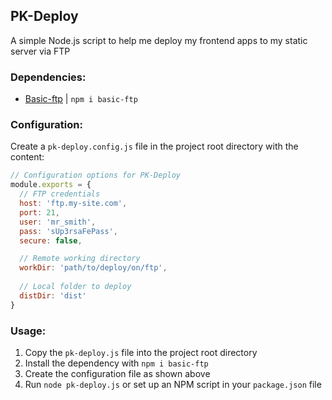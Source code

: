 ## PK-Deploy
A simple Node.js script to help me deploy my frontend apps to my static server via FTP

### Dependencies:
* [Basic-ftp](https://www.npmjs.com/package/basic-ftp) | `npm i basic-ftp`

### Configuration:
Create a `pk-deploy.config.js` file in the project root directory with the content:
``` javascript
// Configuration options for PK-Deploy
module.exports = {
  // FTP credentials
  host: 'ftp.my-site.com',
  port: 21,
  user: 'mr_smith',
  pass: 'sUp3rsaFePass',
  secure: false,

  // Remote working directory
  workDir: 'path/to/deploy/on/ftp',
  
  // Local folder to deploy
  distDir: 'dist'
}
```

### Usage:
1) Copy the `pk-deploy.js` file into the project root directory
2) Install the dependency with `npm i basic-ftp`
3) Create the configuration file as shown above
4) Run `node pk-deploy.js` or set up an NPM script in your `package.json` file